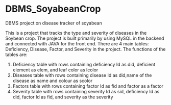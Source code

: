 # DBMS_SoyabeanCrop
DBMS project on disease tracker of soyabean

This is a project that tracks the type and severity of diseases in the Soybean crop.
The project is built primarily by using MySQL in the backend and connected with JAVA for the front end. There are 4 main tables: Deficiency, Disease, Factor, and Severity in the project. The functions of the tables are:
1. Deficiency table with rows containing deficiency Id as did, deficient element as elem, and leaf color as lcolor
2. Diseases table with rows containing disease Id as did,name of the disease as name and colour as scolor
3. Factors table with rows containing factor Id as fid and factor as a factor
4. Severity table with rows containing severity Id as sid, deficiency Id as did, factor Id as fid, and severity as the severity
